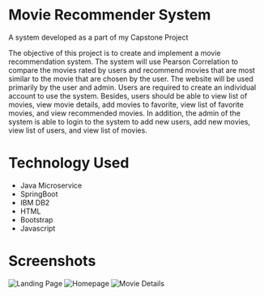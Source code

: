 # Movie Recommender System
A system developed as a part of my Capstone Project

The objective of this project is to create and implement a movie recommendation system. The system will use Pearson Correlation to compare the movies rated by users and recommend movies that are most similar to the movie that are chosen by the user. The website will be used primarily by the user and admin. Users are required to create an individual account to use the system. Besides, users should be able to view list of movies, view movie details, add movies to favorite, view list of favorite movies, and view recommended movies. In addition, the admin of the system is able to login to the system to add new users, add new movies, view list of users, and view list of movies.

# Technology Used

- Java Microservice
- SpringBoot
- IBM DB2
- HTML
- Bootstrap
- Javascript

# Screenshots
![Landing Page](https://user-images.githubusercontent.com/63769862/217317053-f2c3db81-95a4-4fac-ba3c-2fb7ba1ccdd4.png)
![Homepage](https://user-images.githubusercontent.com/63769862/217317064-4c439a4c-6f30-4b73-9fa7-6e59e0eed252.png)
![Movie Details](https://user-images.githubusercontent.com/63769862/217317072-b5c189f6-b34e-4750-a9c7-0de1c12c1bb7.png)
